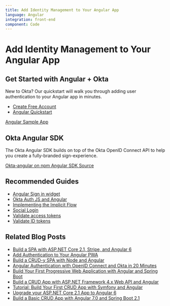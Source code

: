 ```yaml
---
title: Add Identity Management to Your Angular App
language: Angular
integration: front-end
component: Code
---
```


# <i class='icon-48 docsPage code-angular'></i> Add Identity Management to Your Angular App

## Get Started with Angular + Okta

New to Okta? Our quickstart will walk you through adding user authentication to your Angular app in minutes.

<ul class='language-ctas'>
	<li>
		<a href='https://developer.okta.com/signup/' class='Button--red' data-proofer-ignore>
			<span>Create Free Account</span>
		</a>
	</li>
	<li>
		<a href='/quickstart/#/angular' class='Button--blue' data-proofer-ignore>
			<span>Angular Quickstart</span>
		</a>
	</li>
</ul>

<a href='https://github.com/okta/samples-js-angular'>
	<span class='fa fa-github'></span> <span>Angular Sample App</span>
</a>

## Okta Angular SDK

The Okta Angular SDK builds on top of the Okta OpenID Connect API to help you create a fully-branded sign-experience.

<a href='https://www.npmjs.com/package/@okta/okta-angular' class="language-reference">
	<span class='icon download-16'></span> <span>Okta-angular on npm</span>
</a>

<a href='https://github.com/okta/okta-oidc-js/tree/master/packages/okta-angular'>
	<span class='fa fa-github'></span> <span>Angular SDK Source</span>
</a>

## Recommended Guides


- [Angular Sign in widget](/code/angular/okta_angular_sign-in_widget/)
- [Okta Auth JS and Angular](/code/angular/okta_angular_auth_js/)
- [Implementing the Implicit Flow](/docs/guides/implement-implicit/next-steps/)
- [Social Login](/docs/concepts/social-login/)
- [Validate access tokens](/docs/guides/validate-access-tokens)
- [Validate ID tokens](/docs/guides/validate-id-tokens)


## Related Blog Posts


- [Build a SPA with ASP.NET Core 2.1, Stripe, and Angular 6](/blog/2018/08/08/aspnet-core-angular-stripe-ticket-sales)
- [Add Authentication to Your Angular PWA](/blog/2017/06/13/add-authentication-angular-pwa)
- [Build a CRUD-y SPA with Node and Angular](/blog/2018/08/07/node-angular-crud)
- [Angular Authentication with OpenID Connect and Okta in 20 Minutes](/blog/2017/04/17/angular-authentication-with-oidc)
- [Build Your First Progressive Web Application with Angular and Spring Boot](/blog/2017/05/09/progressive-web-applications-with-angular-and-spring-boot)
- [Build a CRUD App with ASP.NET Framework 4.x Web API and Angular](/blog/2018/07/27/build-crud-app-in-aspnet-framework-webapi-and-angular)
- [Tutorial: Build Your First CRUD App with Symfony and Angular](/blog/2018/08/14/php-crud-app-symfony-angular)
- [Upgrade your ASP.NET Core 2.1 App to Angular 6](/blog/2018/08/02/aspnet-core-angular-crud)
- [Build a Basic CRUD App with Angular 7.0 and Spring Boot 2.1](/blog/2018/08/22/basic-crud-angular-7-and-spring-boot-2)

